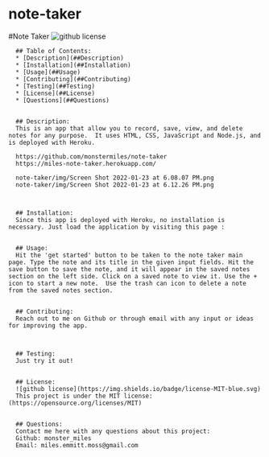 # note-taker
#Note Taker
      ![github license](https://img.shields.io/badge/license-MIT-blue.svg)


      ## Table of Contents:
      * [Description](##Description) 
      * [Installation](##Installation)
      * [Usage](##Usage)
      * [Contributing](##Contributing)
      * [Testing](##Testing)
      * [License](##License)
      * [Questions](##Questions)


      ## Description:
      This is an app that allow you to record, save, view, and delete notes for any purpose.  It uses HTML, CSS, JavaScript and Node.js, and is deployed with Heroku. 

      https://github.com/monstermiles/note-taker
      https://miles-note-taker.herokuapp.com/

      note-taker/img/Screen Shot 2022-01-23 at 6.08.07 PM.png
      note-taker/img/Screen Shot 2022-01-23 at 6.12.26 PM.png

      
      
      ## Installation:
      Since this app is deployed with Heroku, no installation is necessary. Just load the application by visiting this page :  

      
      ## Usage:
      Hit the 'get started' button to be taken to the note taker main page. Type the note and its title in the given input fields. Hit the save button to save the note, and it will appear in the saved notes section on the left side. Click on a saved note to view it. Use the + icon to start a new note.  Use the trash can icon to delete a note from the saved notes section. 


      ## Contributing:
      Reach out to me on Github or through email with any input or ideas for improving the app. 
      

      
      ## Testing:
      Just try it out!


      ## License:
      ![github license](https://img.shields.io/badge/license-MIT-blue.svg)
      This project is under the MIT license: (https://opensource.org/licenses/MIT)

      
      ## Questions:
      Contact me here with any questions about this project:
      Github: monster_miles
      Email: miles.emmitt.moss@gmail.com